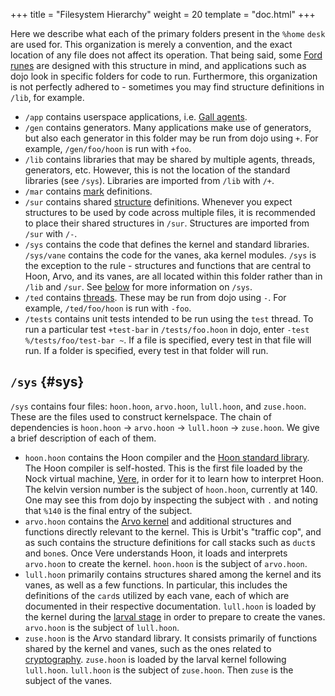 +++
title = "Filesystem Hierarchy"
weight = 20
template = "doc.html"
+++

Here we describe what each of the primary folders present in the `%home` `desk`
are used for. This organization is merely a convention, and the exact location
of any file does not affect its operation. That being said, some [Ford
runes](/docs/arvo/ford/ford) are designed with this structure in mind, and
applications such as dojo look in specific folders for code to run. Furthermore,
this organization is not perfectly adhered to - sometimes you may find structure
definitions in `/lib`, for example.

- `/app` contains userspace applications, i.e. [Gall
  agents](/docs/userspace/gall/gall).
- `/gen` contains generators. Many applications make use of generators, but
  also each generator in this folder may be run from dojo using `+`. For
  example, `/gen/foo/hoon` is run with `+foo`.
- `/lib` contains libraries that may be shared by multiple agents, threads,
  generators, etc. However, this is not the location of the standard libraries
  (see `/sys`). Libraries are imported from `/lib` with `/+`.
- `/mar` contains [mark](/docs/arvo/clay/architecture#marks) definitions.
- `/sur` contains shared [structure](/docs/hoon/reference/rune/) definitions.
  Whenever you expect structures to be used by code across multiple files, it
  is recommended to place their shared structures in `/sur`. Structures are
  imported from `/sur` with `/-`.
- `/sys` contains the code that defines the kernel and standard libraries.
  `/sys/vane` contains the code for the vanes, aka kernel modules. `/sys` is
  the exception to the rule - structures and functions that are central to
  Hoon, Arvo, and its vanes, are all located within this folder rather than in
  `/lib` and `/sur`. See [below](#sys) for more information on `/sys`.
- `/ted` contains [threads](/docs/userspace/threads/overview). These may be
  run from dojo using `-`. For example, `/ted/foo/hoon` is run with `-foo`.
- `/tests` contains unit tests intended to be run using the `test` thread. To
  run a particular test `+test-bar` in `/tests/foo.hoon` in dojo, enter `-test %/tests/foo/test-bar ~`. If a file is specified, every test in that file will
  run. If a folder is specified, every test in that folder will run.

## `/sys` {#sys}

`/sys` contains four files: `hoon.hoon`, `arvo.hoon`, `lull.hoon`, and
`zuse.hoon`. These are the files used to construct kernelspace. The chain of
dependencies is `hoon.hoon` -> `arvo.hoon` -> `lull.hoon` -> `zuse.hoon`. We
give a brief description of each of them.

- `hoon.hoon` contains the Hoon compiler and the [Hoon standard
  library](/docs/hoon/reference/stdlib/table-of-contents). The Hoon
  compiler is self-hosted. This is the first file loaded by the Nock virtual
  machine, [Vere](/docs/vere/runtime), in order for it to learn how to
  interpret Hoon. The kelvin version number is the subject of `hoon.hoon`,
  currently at 140. One may see this from dojo by inspecting the subject with
  `.` and noting that `%140` is the final entry of the subject.
- `arvo.hoon` contains the [Arvo kernel](/docs/arvo/overview) and
  additional structures and functions directly relevant to the kernel. This is
  Urbit's "traffic cop", and as such contains the structure definitions for
  call stacks such as `duct`s and `bone`s. Once Vere understands Hoon, it loads
  and interprets `arvo.hoon` to create the kernel. `hoon.hoon` is the subject
  of `arvo.hoon`.
- `lull.hoon` primarily contains structures shared among the kernel and its
  vanes, as well as a few functions. In particular, this includes the
  definitions of the `card`s utilized by each vane, each of which are
  documented in their respective documentation. `lull.hoon` is loaded by the
  kernel during the [larval stage](/docs/arvo/overview#larval-stage-core)
  in order to prepare to create the vanes. `arvo.hoon` is the subject of `lull.hoon`.
- `zuse.hoon` is the Arvo standard library. It consists primarily of functions
  shared by the kernel and vanes, such as the ones related to
  [cryptography](/docs/arvo/reference/cryptography). `zuse.hoon` is loaded
  by the larval kernel following `lull.hoon`. `lull.hoon` is the subject of
  `zuse.hoon`. Then `zuse` is the subject of the vanes.
